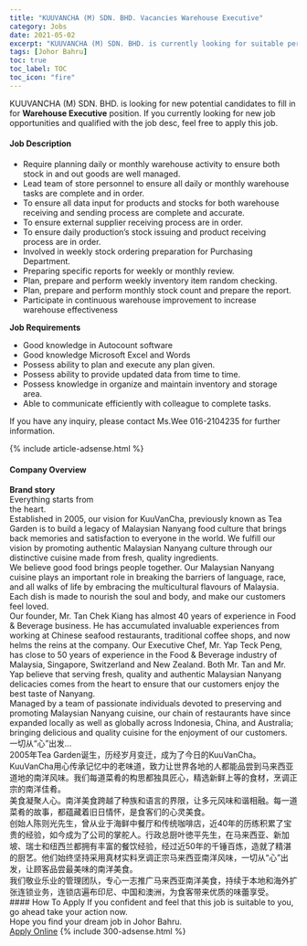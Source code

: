```yaml
---
title: "KUUVANCHA (M) SDN. BHD. Vacancies Warehouse Executive" 
category: Jobs 
date: 2021-05-02 
excerpt: "KUUVANCHA (M) SDN. BHD. is currently looking for suitable person to fill in the Warehouse Executive which based in Johor Bahru" 
tags: [Johor Bahru] 
toc: true 
toc_label: TOC 
toc_icon: "fire" 
--- 
```


<p>KUUVANCHA (M) SDN. BHD. is looking for new potential candidates to fill in for <b>Warehouse Executive</b> position. If you currently looking for new job opportunities and qualified with the job desc, feel free to apply this job.
</p><div><div><h4>Job Description</h4></div><div><div><span><div><ul><li>Require planning daily or monthly warehouse activity to ensure both stock in and out goods are well managed.</li><li>Lead team of store personnel to ensure all daily or monthly warehouse tasks are complete and in order.</li><li>To ensure all data input for products and stocks for both warehouse receiving and sending process are complete and accurate.</li><li>To ensure external supplier receiving process are in order.</li><li>To ensure daily production&#8217;s stock issuing and product receiving process are in order.</li><li>Involved in weekly stock ordering preparation for Purchasing Department.</li><li>Preparing specific reports for weekly or monthly review.</li><li>Plan, prepare and perform weekly inventory item random checking.</li><li>Plan, prepare and perform monthly stock count and prepare the report.</li><li>Participate in continuous warehouse improvement to increase warehouse effectiveness&#160;</li></ul><p><strong>Job Requirements</strong></p><ul><li>Good knowledge in Autocount software</li><li>Good knowledge Microsoft Excel and Words</li><li>Possess ability to plan and execute any plan given.</li><li>Possess ability to provide updated data from time to time.</li><li>Possess knowledge in organize and maintain inventory and storage area.</li><li>Able to communicate efficiently with colleague to complete tasks.</li></ul><p>If you have any inquiry, please contact Ms.Wee 016-2104235 for further information.</p></div></span></div></div></div> 
{% include article-adsense.html %} 
<div><div><h4>Company Overview</h4></div><div><div><span><div><div>
<div>
<div><strong>Brand story</strong></div>
<div>Everything starts from</div>
<div>the heart.</div>
<div>Established in 2005, our vision for KuuVanCha, previously known as Tea Garden is to build a legacy of Malaysian Nanyang food culture that brings back memories and satisfaction to everyone in the world. We fulfill our vision by promoting authentic Malaysian Nanyang culture through our distinctive cuisine made from fresh, quality ingredients.</div>
<div>We believe good food brings people together. Our Malaysian Nanyang cuisine plays an important role in breaking the barriers of language, race, and all walks of life by embracing the multicultural flavours of Malaysia. Each dish is made to nourish the soul and body, and make our customers feel loved.</div>
<div>Our founder, Mr. Tan Chek Kiang has almost 40 years of experience in Food &amp; Beverage business. He has accumulated invaluable experiences from working at Chinese seafood restaurants, traditional coffee shops, and now helms the reins at the company. Our Executive Chef, Mr. Yap Teck Peng, has close to 50 years of experience in the Food &amp; Beverage industry of Malaysia, Singapore, Switzerland and New Zealand. Both Mr. Tan and Mr. Yap believe that serving fresh, quality and authentic Malaysian Nanyang delicacies comes from the heart to ensure that our customers enjoy the best taste of Nanyang.</div>
<div>Managed by a team of passionate individuals devoted to preserving and promoting Malaysian Nanyang cuisine, our chain of restaurants have since expanded locally as well as globally across Indonesia, China, and Australia; bringing delicious and quality cuisine for the enjoyment of our customers.</div>
<div>&#19968;&#20999;&#20174;&#8220;&#24515;&#8221;&#20986;&#21457;...</div>
<div>2005&#24180;Tea Garden&#35806;&#29983;&#65292;&#21382;&#32463;&#23681;&#26376;&#21464;&#36801;&#65292;&#25104;&#20026;&#20102;&#20170;&#26085;&#30340;KuuVanCha&#12290;KuuVanCha&#29992;&#24515;&#20256;&#25215;&#35760;&#24518;&#20013;&#30340;&#32769;&#21619;&#36947;&#65292;&#33268;&#21147;&#35753;&#19990;&#30028;&#21508;&#22320;&#30340;&#20154;&#37117;&#33021;&#21697;&#23581;&#21040;&#39532;&#26469;&#35199;&#20122;&#36947;&#22320;&#30340;&#21335;&#27915;&#39118;&#21619;&#12290;&#25105;&#20204;&#27599;&#36947;&#33756;&#32948;&#30340;&#26500;&#24605;&#37117;&#29420;&#20855;&#21280;&#24515;&#65292;&#31934;&#36873;&#26032;&#40092;&#19978;&#31561;&#30340;&#39135;&#26448;&#65292;&#28921;&#35843;&#27491;&#23447;&#30340;&#21335;&#27915;&#20339;&#32948;&#12290;</div>
<div>&#32654;&#39135;&#20957;&#32858;&#20154;&#24515;&#12290;&#21335;&#27915;&#32654;&#39135;&#36328;&#36234;&#20102;&#31181;&#26063;&#21644;&#35821;&#35328;&#30340;&#30028;&#38480;&#65292;&#35753;&#22810;&#20803;&#39118;&#21619;&#21644;&#35856;&#30456;&#34701;&#12290;&#27599;&#19968;&#36947;&#33756;&#32948;&#30340;&#25925;&#20107;&#65292;&#37117;&#34164;&#34255;&#30528;&#26087;&#26085;&#24773;&#24576;&#65292;&#26159;&#39135;&#23458;&#20204;&#30340;&#24515;&#28789;&#32654;&#39135;&#12290;</div>
<div>&#21019;&#22987;&#20154;&#38472;&#21017;&#20809;&#20808;&#29983;&#65292;&#26366;&#20174;&#19994;&#20110;&#28023;&#40092;&#20013;&#39184;&#21381;&#21644;&#20256;&#32479;&#21654;&#21857;&#24215;&#65292;&#36817;40&#24180;&#30340;&#21382;&#32451;&#31215;&#32047;&#20102;&#23453;&#36149;&#30340;&#32463;&#39564;&#65292;&#22914;&#20170;&#25104;&#20026;&#20102;&#20844;&#21496;&#30340;&#25484;&#33333;&#20154;&#12290;&#34892;&#25919;&#24635;&#21416;&#21494;&#24499;&#24179;&#20808;&#29983;&#65292;&#22312;&#39532;&#26469;&#35199;&#20122;&#12289;&#26032;&#21152;&#22369;&#12289;&#29790;&#22763;&#21644;&#32445;&#35199;&#20848;&#37117;&#25317;&#26377;&#20016;&#23500;&#30340;&#39184;&#39278;&#32463;&#39564;&#65292;&#32463;&#36807;&#36817;50&#24180;&#30340;&#21315;&#38180;&#30334;&#28860;&#65292;&#36896;&#23601;&#20102;&#31934;&#28251;&#30340;&#21416;&#33402;&#12290;&#20182;&#20204;&#22987;&#32456;&#22362;&#25345;&#37319;&#29992;&#30495;&#26448;&#23454;&#26009;&#28921;&#35843;&#27491;&#23447;&#39532;&#26469;&#35199;&#20122;&#21335;&#27915;&#39118;&#21619;&#65292;&#19968;&#20999;&#20174;&#8220;&#24515;&#8221;&#20986;&#21457;&#65292;&#35753;&#39038;&#23458;&#21697;&#23581;&#26368;&#32654;&#21619;&#30340;&#21335;&#27915;&#32654;&#39135;&#12290;</div>
<div>&#25105;&#20204;&#25964;&#19994;&#20048;&#19994;&#30340;&#31649;&#29702;&#22242;&#38431;&#65292;&#19987;&#24515;&#19968;&#24535;&#25512;&#24191;&#39532;&#26469;&#35199;&#20122;&#21335;&#27915;&#32654;&#39135;&#65292;&#25345;&#32493;&#20110;&#26412;&#22320;&#21644;&#28023;&#22806;&#25193;&#24352;&#36830;&#38145;&#19994;&#21153;&#65292;&#36830;&#38145;&#24215;&#36941;&#24067;&#21360;&#23612;&#12289;&#20013;&#22269;&#21644;&#28595;&#27954;&#65292;&#20026;&#39135;&#23458;&#24102;&#26469;&#20248;&#36136;&#30340;&#21619;&#34174;&#20139;&#21463;&#12290;</div>
</div>
</div></div></span></div></div></div> 
#### How To Apply 
If you confident and feel that this job is suitable to you, go ahead take your action now. <br/> 
Hope you find your dream job in Johor Bahru. <br/> 
<a href="https://www.jobstreet.com.my/en/job/warehouse-executive-4553236?jobId=jobstreet-my-job-4553236&" class="btn btn--info" target="_blank" rel="nofollow noopenner">Apply Online</a> 
{% include 300-adsense.html %} 